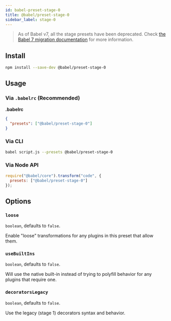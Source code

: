 ```yaml
---
id: babel-preset-stage-0
title: @babel/preset-stage-0
sidebar_label: stage-0
---
```


> As of Babel v7, all the stage presets have been deprecated.
> Check [the Babel 7 migration documentation](../v7-migration#stage-preset-deprecations-https-githubcom-babel-babel-issues-7770) for more information.

## Install

```sh
npm install --save-dev @babel/preset-stage-0
```

## Usage

### Via `.babelrc` (Recommended)

**.babelrc**

```json
{
  "presets": ["@babel/preset-stage-0"]
}
```

### Via CLI

```sh
babel script.js --presets @babel/preset-stage-0
```

### Via Node API

```javascript
require("@babel/core").transform("code", {
  presets: ["@babel/preset-stage-0"]
});
```

## Options

### `loose`

`boolean`, defaults to `false`.

Enable "loose" transformations for any plugins in this preset that allow them.

### `useBuiltIns`

`boolean`, defaults to `false`.

Will use the native built-in instead of trying to polyfill behavior for any plugins that require one.

### `decoratorsLegacy`

`boolean`, defaults to `false`.

Use the legacy (stage 1) decorators syntax and behavior.

